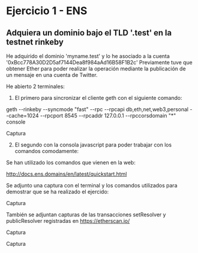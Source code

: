 # Ejercicio 1 - ENS

## Adquiera un dominio bajo el TLD '.test' en la testnet rinkeby

He adquirido el dominio 'myname.test' y lo he asociado a la cuenta '0xBcc778A30D2D5af7144Dea8f984aAd16B58F1B2c' Previamente tuve que obtener Ether para poder realizar la operación mediante la publicación de un mensaje en una cuenta de Twitter.

He abierto 2 terminales:

1. El primero para sincronizar el cliente geth con el siguiente comando:

geth --rinkeby --syncmode "fast" --rpc --rpcapi db,eth,net,web3,personal --cache=1024  --rpcport 8545 --rpcaddr 127.0.0.1 --rpccorsdomain "*" console 

Captura

2. El segundo con la consola javascript para poder trabajar con los comandos comodamente:

Se han utilizado los comandos que vienen en la web: 

http://docs.ens.domains/en/latest/quickstart.html


Se adjunto una captura con el terminal y los comandos utilizados para demostrar que se ha realizado el ejercido:



Captura


También se adjuntan capturas de las transacciones setResolver y publicResolver
registradas en https://etherscan.io/



Captura



Captura












